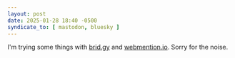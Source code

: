 ```yaml
---
layout: post
date: 2025-01-28 18:40 -0500
syndicate_to: [ mastodon, bluesky ]
---
```


I'm trying some things with [brid.gy](https://brid.gy) and [webmention.io](https://webmention.io). Sorry for the noise.
